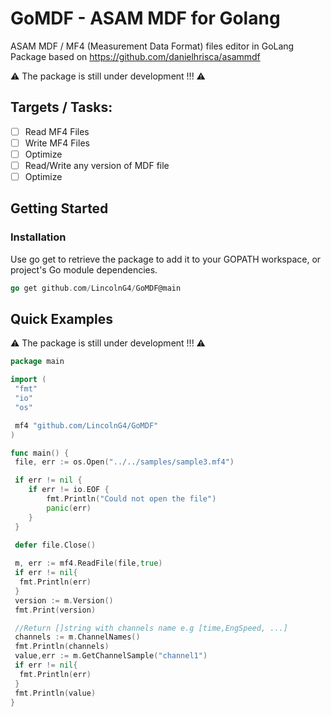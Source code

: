 # GoMDF - ASAM MDF for Golang
ASAM MDF / MF4 (Measurement Data Format) files editor in GoLang
Package based on <https://github.com/danielhrisca/asammdf>

⚠️ The package is still under development  !!! ⚠️

## **Targets / Tasks**:
- [ ] Read MF4 Files
- [ ] Write MF4 Files
- [ ] Optimize  
- [ ] Read/Write any version of MDF file  
- [ ] Optimize  

## Getting Started

### Installation  

Use go get to retrieve the package to add it to your GOPATH workspace, or project's Go module dependencies.

```go
go get github.com/LincolnG4/GoMDF@main
```

## Quick Examples

⚠️ The package is still under development !!! ⚠️

```go
package main

import (
 "fmt"
 "io"
 "os"

 mf4 "github.com/LincolnG4/GoMDF"
)

func main() {
 file, err := os.Open("../../samples/sample3.mf4")

 if err != nil {
    if err != io.EOF {
        fmt.Println("Could not open the file")
        panic(err)
    }
 }

 defer file.Close()
 
 m, err := mf4.ReadFile(file,true)
 if err != nil{
  fmt.Println(err)
 }
 version := m.Version()
 fmt.Print(version)

 //Return []string with channels name e.g [time,EngSpeed, ...]
 channels := m.ChannelNames()
 fmt.Println(channels)
 value,err := m.GetChannelSample("channel1")
 if err != nil{
  fmt.Println(err)
 }
 fmt.Println(value)
}

```